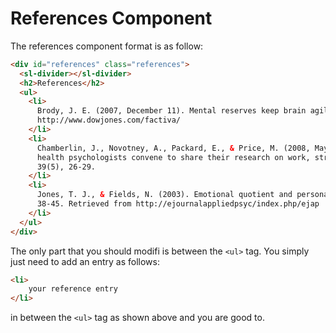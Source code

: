 # References Component

The references component format is as follow:

```html
<div id="references" class="references">
  <sl-divider></sl-divider>
  <h2>References</h2>
  <ul>
    <li>
      Brody, J. E. (2007, December 11). Mental reserves keep brain agile. The New York Times. Retrieved from
      http://www.dowjones.com/factiva/
    </li>
    <li>
      Chamberlin, J., Novotney, A., Packard, E., & Price, M. (2008, May). Enhancing worker well-being: Occupational
      health psychologists convene to share their research on work, stress, and health. Monitor on Psychology,
      39(5), 26-29.
    </li>
    <li>
      Jones, T. J., & Fields, N. (2003). Emotional quotient and personality. E-Journal of Applied Psychology, 2(2),
      38-45. Retrieved from http://ejournalappliedpsyc/index.php/ejap
    </li>
  </ul>
</div>
```

The only part that you should modifi is between the `<ul>` tag. You simply just need to add an entry as follows:

```html
<li>
    your reference entry
</li>
```

in between the `<ul>` tag as shown above and you are good to.

